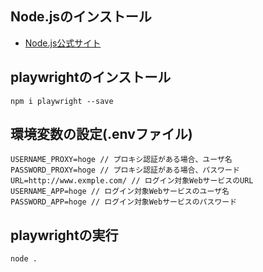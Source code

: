 ## Node.jsのインストール
- [Node.js公式サイト](https://nodejs.org/ja/)

## playwrightのインストール
``npm i playwright --save``

## 環境変数の設定(.envファイル)
```
USERNAME_PROXY=hoge // プロキシ認証がある場合、ユーザ名
PASSWORD_PROXY=hoge // プロキシ認証がある場合、パスワード
URL=http://www.exmple.com/ // ログイン対象WebサービスのURL
USERNAME_APP=hoge // ログイン対象Webサービスのユーザ名
PASSWORD_APP=hoge // ログイン対象Webサービスのパスワード
```

## playwrightの実行
``node .``

